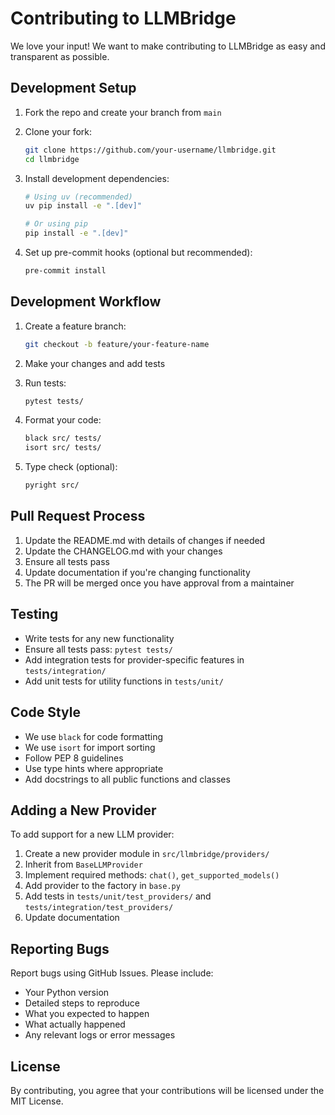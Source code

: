 # Contributing to LLMBridge

We love your input! We want to make contributing to LLMBridge as easy and transparent as possible.

## Development Setup

1. Fork the repo and create your branch from `main`
2. Clone your fork:
   ```bash
   git clone https://github.com/your-username/llmbridge.git
   cd llmbridge
   ```

3. Install development dependencies:
   ```bash
   # Using uv (recommended)
   uv pip install -e ".[dev]"
   
   # Or using pip
   pip install -e ".[dev]"
   ```

4. Set up pre-commit hooks (optional but recommended):
   ```bash
   pre-commit install
   ```

## Development Workflow

1. Create a feature branch:
   ```bash
   git checkout -b feature/your-feature-name
   ```

2. Make your changes and add tests

3. Run tests:
   ```bash
   pytest tests/
   ```

4. Format your code:
   ```bash
   black src/ tests/
   isort src/ tests/
   ```

5. Type check (optional):
   ```bash
   pyright src/
   ```

## Pull Request Process

1. Update the README.md with details of changes if needed
2. Update the CHANGELOG.md with your changes
3. Ensure all tests pass
4. Update documentation if you're changing functionality
5. The PR will be merged once you have approval from a maintainer

## Testing

- Write tests for any new functionality
- Ensure all tests pass: `pytest tests/`
- Add integration tests for provider-specific features in `tests/integration/`
- Add unit tests for utility functions in `tests/unit/`

## Code Style

- We use `black` for code formatting
- We use `isort` for import sorting
- Follow PEP 8 guidelines
- Use type hints where appropriate
- Add docstrings to all public functions and classes

## Adding a New Provider

To add support for a new LLM provider:

1. Create a new provider module in `src/llmbridge/providers/`
2. Inherit from `BaseLLMProvider` 
3. Implement required methods: `chat()`, `get_supported_models()`
4. Add provider to the factory in `base.py`
5. Add tests in `tests/unit/test_providers/` and `tests/integration/test_providers/`
6. Update documentation

## Reporting Bugs

Report bugs using GitHub Issues. Please include:
- Your Python version
- Detailed steps to reproduce
- What you expected to happen
- What actually happened
- Any relevant logs or error messages

## License

By contributing, you agree that your contributions will be licensed under the MIT License.